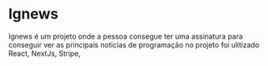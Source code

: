 # Ignews

Ignews é um projeto onde a pessoa consegue ter uma assinatura para conseguir ver as principais noticias de programação
no projeto foi ulitizado React, NextJs, Stripe, 
